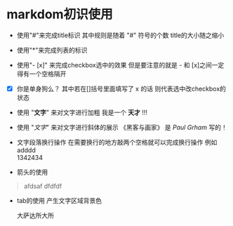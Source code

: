 # markdom初识使用


* 使用"#"来完成title标识 其中规则是随着 "#" 符号的个数 title的大小随之缩小

* 使用"*"来完成列表的标识 

* 使用"- [x]" 来完成checkbox选中的效果  但是要注意的就是 - 和 [x]之间一定得有一个空格隔开

- [x] 你是单身狗么？  其中若在[]括号里面填写了 x 的话 则代表选中改checkbox的状态

* 使用 "**文字**" 来对文字进行加粗   我是一个 **天才** !!!

* 使用 "*文字*" 来对文字进行斜体的展示 《黑客与画家》 是 *Paul Grham* 写的！

* 文字段落换行操作 在需要换行的地方敲两个空格就可以完成换行操作 例如 adddd  
	1342434

* 箭头的使用 

> afdsaf
  dfdfdf


* tab的使用  产生文字区域背景色

    大萨达所大所